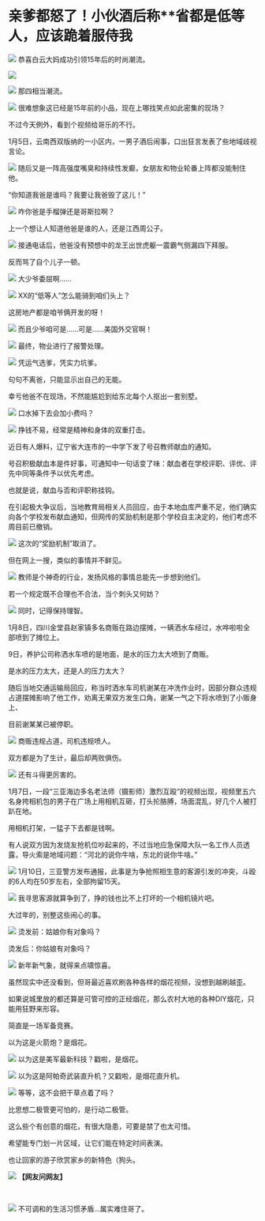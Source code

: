 # 亲爹都怒了！小伙酒后称**省都是低等人，应该跪着服侍我

![](https://inews.gtimg.com/news_bt/GFZ9EEBKdPGxWgnWZOoFF4hVjYwJGvrItpnn2m63XRKrIAA/0)
恭喜白云大妈成功引领15年后的时尚潮流。

![](https://inews.gtimg.com/news_bt/OfdMTCTttM7IaLAatb64EEDO6EjslaH76h5eE9_Ls47K4AA/1000)

![](https://inews.gtimg.com/news_bt/O01W9NsF7z8PrfkBYrfL9vwyJZHF6EKpCo-iyalGhd4dgAA/1000)
那四相当潮流。

![](https://inews.gtimg.com/news_bt/Ok6vX_HoQWUZppnfNctUs-1n_LXMX-AUVMSEgJiJSk4b4AA/1000)
很难想象这已经是15年前的小品，现在上哪找笑点如此密集的现场？

不过今天例外，看到个视频给哥乐的不行。

1月5日，云南西双版纳的一小区内，一男子酒后闹事，口出狂言发表了些地域歧视言论。

![](https://inews.gtimg.com/news_bt/GSfgvdjoweq6U2aEGM0t6z-YLPXq7IXiQEMjljQ7B-LwkAA/0)
随后又是一阵高强度嘴臭和持续性发癫，女朋友和物业轮番上阵都没能制住他。

“你知道我爸是谁吗？我要让我爸毁了这儿！”

![](https://inews.gtimg.com/news_bt/Grkn8vkqvbTLWEfR2C-vBS-bKBxEwJeBM1eQondMQH0PsAA/0)
咋你爸是手榴弹还是哥斯拉啊？

上一个想让人知道他爸是谁的人，还是江西周公子。

![](https://inews.gtimg.com/news_bt/GFD27L09t7tOTWMLk_7-gOKJhPC9VKoOPGYpTm1R_M8IUAA/0)
接通电话后，他爸没有预想中的龙王出世虎躯一震霸气侧漏四下拜服。

反而骂了自个儿子一顿。

![](https://inews.gtimg.com/news_bt/GPnOe97EoFfJP9jCL2eVcvnyeiS7ELCtNwewBYrZx0sUoAA/0)
大少爷委屈啊……

![](https://inews.gtimg.com/news_bt/GcaOlF4T__-cNcDzF-GCLMcVjTsajdXbRQ22C1qxoTousAA/0)
XX的“低等人”怎么能骑到咱们头上？

这房地产都是咱爷俩开发的呀！

![](https://inews.gtimg.com/news_bt/GkZuEhpWmN9iZ2kM5CB5F5EJGfQSDC3nVytkjbhpm15V4AA/0)
而且少爷咱可是……可是……美国外交官啊！

![](https://inews.gtimg.com/news_bt/GYw_jrFFvEALehSSIWeo2UG8SWnF9WKsR6a5zrIaiSttwAA/0)
最终，物业进行了报警处理。

![](https://inews.gtimg.com/news_bt/O5p_yKP16_RVh0wyf9sEXdY7-1LO36rTqJ5ZImkZjYA9sAA/1000)
凭运气选爹，凭实力坑爹。

句句不离爸，只能显示出自己的无能。

幸亏他爸不在现场，不然能尴尬到给东北每个人抠出一套别墅。

![](https://inews.gtimg.com/news_bt/OMopOMJMUj65RsRwQ1BpW7YznaWLHvL8oeCcnR6_8Br4oAA/1000)
口水掉下去会加小费吗？

![](https://inews.gtimg.com/news_bt/ODxAc3STfqssN0VCh_7ZdQYpgArd-7TeHBsfzlZ9WbGtUAA/1000)
挣钱不易，经常是精神和身体的双重打击。

近日有人爆料，辽宁省大连市的一中学下发了号召教师献血的通知。

号召积极献血本是件好事，可通知中一句话变了味：献血者在学校评职、评优、评先中同等条件予以优先考虑。

也就是说，献血与否和评职称挂钩。

在引起极大争议后，当地教育局相关人员回应，由于本地血库严重不足，他们确实向各个学校发布献血通知，但网传的奖励机制是那个学校自主决定的，他们考虑不周目前已撤销。

![](https://inews.gtimg.com/news_bt/OTxLZxO2q4bjWmV_ncmESG9l2eRufvegxIna_0A-I_pPQAA/1000)
这次的“奖励机制”取消了。

但在网上一搜，类似的事情并不鲜见。

![](https://inews.gtimg.com/news_bt/OXKdwd-k1aL0FG7UjFwCQH9YynFm_VDeQDz6gSF_g-WsUAA/1000)
教师是个神奇的行业，发扬风格的事情总能先一步想到他们。

若一个规定既不合理也不合法，当个刺头又何妨？

![](https://inews.gtimg.com/news_bt/OICAdxXRJ8_cqrqSX4Jy7P9gqNXU1iJo4cPrmxLIW_lxIAA/1000)
同时，记得保持理智。

1月8日，四川金堂县赵家镇多名商贩在路边摆摊，一辆洒水车经过，水哗啦啦全部喷到了摊位上。

9日，养护公司称洒水车喷的是地面，是水的压力太大喷到了商贩。

是水的压力太大，还是人的压力太大？

随后当地交通运输局回应，称当时洒水车司机谢某在冲洗作业时，因部分群众违规占道摆摊影响了他工作，劝离无果双方发生口角，谢某一气之下将水喷到了小贩身上、

目前谢某某已被停职。

![](https://inews.gtimg.com/news_bt/OQMRkoV27hYlhXiUQvBq2EsbK4nBhw_fBpND6CEO-XXHMAA/1000)
商贩违规占道，司机违规喷人。

双方都是为了生计，最后却两败俱伤。

![](https://inews.gtimg.com/news_bt/OGCaQVFb5kZlAB3wBgfqlHLjgfo-Wd6wABp_h4x6P5WjsAA/1000)
还有斗得更厉害的。

1月7日，一段“三亚海边多名老法师（摄影师）激烈互殴”的视频出现，视频里五六名身挎相机包的男子在广场上用相机互砸，打头抡胳膊，场面混乱，好几个人被打趴在地。

用相机打架，一猛子下去都是钱啊。

有人说双方因为发烧友抢机位吵起来的，不过当地应急保障大队一名工作人员透露，导火索是地域问题：“河北的说你牛啥，东北的说你牛啥。”

![](https://inews.gtimg.com/news_bt/OFWs0CsuVmgaNnnlQQKf-f4Sae6WdAqocDenMn9IJsf7QAA/1000)
1月10日，三亚警方发布通报，此事是为争抢照相生意的客源引发的冲突，斗殴的6人均在50岁左右，全部拘留15天。

![](https://inews.gtimg.com/news_bt/O51ZMPYkMjc-h8C8K7X8ls4nPKVa-N0G1gl3sd5J8O-KQAA/1000)
我寻思客源就算争到了，挣的钱也比不上打坏的一个相机镜片吧。

大过年的，别整这些闹心的事。

![](https://inews.gtimg.com/news_bt/GCw-mNLbP1_TBG_2mtS4iA3NE5JB68SwIExFZ4GN8yXGgAA/0)
烫发前：姑娘你有对象吗？

烫发后：你姑娘有对象吗？

![](https://inews.gtimg.com/news_bt/OX1WdqsP2TyRFQsETvYBlmEuoN9VsF7RtKEZGy1K6vESkAA/1000)
新年新气象，就得来点啸惊喜。

虽然现实中还没看到，但哥最近喜欢刷各种各样的烟花视频，没想到越刷越歪。

如果说城里放的都还算是可管可控的正经烟花，那么农村大地的各种DIY烟花，只能用狂野来形容。

简直是一场军备竞赛。

以为这是火箭炮？是烟花。

![](https://inews.gtimg.com/news_bt/GpF210IHV0PKxayyFCe0fwae4nGR6qTq4UkfLCcWQhUTMAA/0)
以为这是美军最新科技？戳啦，是烟花。

![](https://inews.gtimg.com/news_bt/GZD3Z_3TvO6gUfvPPOTcSq76tYfij5Q5ZQa882cuPzCh8AA/0)
以为这是阿帕奇武装直升机？又戳啦，是烟花直升机。

![](https://inews.gtimg.com/news_bt/G9ceQQmwEI9RmzNH4kRG9oUV8q1nNs_G8pWszKrFL5jeUAA/0)
等等，这不会把干草点着了吗？

比思想二极管更可怕的，是行动二极管。

这么些个有创意的烟花，有很大隐患，可要是禁了也太可惜。

希望能专门划一片区域，让它们能在特定时间表演。

也让回家的游子欣赏家乡的新特色（狗头。

![](https://inews.gtimg.com/news_bt/O7u7bur3DFwSVuEZVzya_LzvGbI1VSE5tx0Tbtm132na0AA/1000)
**【网友问网友】**

​

![](https://inews.gtimg.com/news_bt/Ozkly8MW1NqdeK_R-GXHuUPL-TJhMRky-8h1VkS6oPs04AA/1000)
不可调和的生活习惯矛盾…属实难住哥了。

